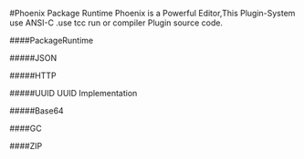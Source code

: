 #Phoenix Package Runtime
Phoenix is a Powerful Editor,This Plugin-System use ANSI-C .use tcc run or compiler Plugin source code.

####PackageRuntime

#####JSON

#####HTTP

#####UUID 
UUID Implementation

#####Base64


####GC


####ZIP
